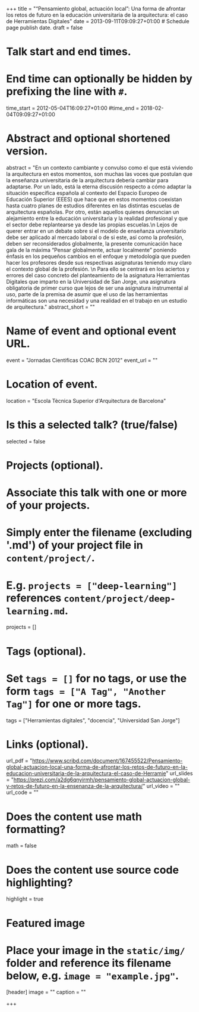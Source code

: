 +++
title = "“Pensamiento global, actuación local”: Una forma de afrontar los retos de futuro en la educación universitaria de la arquitectura: el caso de Herramientas Digitales"
date = 2013-09-11T09:09:27+01:00  # Schedule page publish date.
draft = false

# Talk start and end times.
#   End time can optionally be hidden by prefixing the line with `#`.
time_start = 2012-05-04T16:09:27+01:00
#time_end = 2018-02-04T09:09:27+01:00

# Abstract and optional shortened version.
abstract = "En un contexto cambiante y convulso como el que está viviendo la arquitectura en estos momentos, son muchas las voces que postulan que la enseñanza universitaria de la arquitectura debería cambiar para adaptarse. Por un lado, está la eterna discusión respecto a cómo adaptar la situación específica española al contexto del Espacio Europeo de Educación Superior (EEES) que hace que en estos momentos coexistan hasta cuatro planes de estudios diferentes en las distintas escuelas de arquitectura españolas. Por otro, están aquellos quienes denuncian un alejamiento entre la educación universitaria y la realidad profesional y que el sector debe replantearse ya desde las propias escuelas.\n Lejos de querer entrar en un debate sobre si el modelo de enseñanza universitario debe ser aplicado al mercado laboral o de si este, así como la profesión, deben ser reconsiderados globalmente, la presente comunicación hace gala de la máxima “Pensar globalmente, actuar localmente” poniendo énfasis en los pequeños cambios en el enfoque y metodología que pueden hacer los profesores desde sus respectivas asignaturas teniendo muy claro el contexto global de la profesión. \n Para ello se centrará en los aciertos y errores del caso concreto del planteamiento de la asignatura Herramientas Digitales que imparto en la Universidad de San Jorge, una asignatura obligatoria de primer curso que lejos de ser una asignatura instrumental al uso, parte de la premisa de asumir que el uso de las herramientas informáticas son una necesidad y una realidad en el trabajo en un estudio de arquitectura."
abstract_short = ""

# Name of event and optional event URL.
event = "Jornadas Cientificas COAC BCN 2012"
event_url = ""

# Location of event.
location = "Escola Tècnica Superior d'Arquitectura de Barcelona"

# Is this a selected talk? (true/false)
selected = false

# Projects (optional).
#   Associate this talk with one or more of your projects.
#   Simply enter the filename (excluding '.md') of your project file in `content/project/`.
#   E.g. `projects = ["deep-learning"]` references `content/project/deep-learning.md`.
projects = []

# Tags (optional).
#   Set `tags = []` for no tags, or use the form `tags = ["A Tag", "Another Tag"]` for one or more tags.
tags = ["Herramientas digitales", "docencia", "Universidad San Jorge"]

# Links (optional).
url_pdf = "https://www.scribd.com/document/167455522/Pensamiento-global-actuacion-local-una-forma-de-afrontar-los-retos-de-futuro-en-la-educacion-universitaria-de-la-arquitectura-el-caso-de-Herramie"
url_slides = "https://prezi.com/a2dg6qnyirmh/pensamiento-global-actuacion-global-y-retos-de-futuro-en-la-ensenanza-de-la-arquitectura/"
url_video = ""
url_code = ""

# Does the content use math formatting?
math = false

# Does the content use source code highlighting?
highlight = true

# Featured image
# Place your image in the `static/img/` folder and reference its filename below, e.g. `image = "example.jpg"`.
[header]
image = ""
caption = ""

+++

